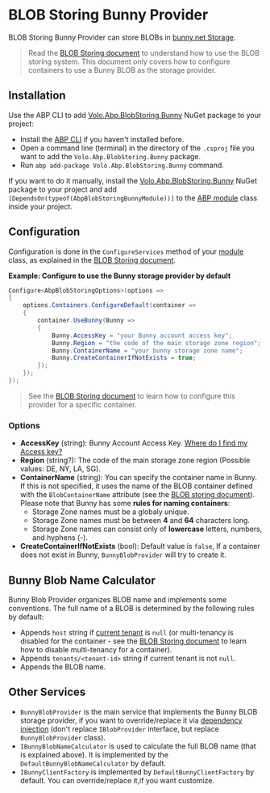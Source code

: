 # BLOB Storing Bunny Provider

BLOB Storing Bunny Provider can store BLOBs in [bunny.net Storage](https://bunny.net/storage/).

> Read the [BLOB Storing document](../blob-storing) to understand how to use the BLOB storing system. This document only covers how to configure containers to use a Bunny BLOB as the storage provider.

## Installation

Use the ABP CLI to add [Volo.Abp.BlobStoring.Bunny](https://www.nuget.org/packages/Volo.Abp.BlobStoring.Bunny) NuGet package to your project:

* Install the [ABP CLI](../../../cli) if you haven't installed before.
* Open a command line (terminal) in the directory of the `.csproj` file you want to add the `Volo.Abp.BlobStoring.Bunny` package.
* Run `abp add-package Volo.Abp.BlobStoring.Bunny` command.

If you want to do it manually, install the [Volo.Abp.BlobStoring.Bunny](https://www.nuget.org/packages/Volo.Abp.BlobStoring.Bunny) NuGet package to your project and add `[DependsOn(typeof(AbpBlobStoringBunnyModule))]` to the [ABP module](../../architecture/modularity/basics.md) class inside your project.

## Configuration

Configuration is done in the `ConfigureServices` method of your [module](../../architecture/modularity/basics.md) class, as explained in the [BLOB Storing document](../blob-storing).

**Example: Configure to use the Bunny storage provider by default**

````csharp
Configure<AbpBlobStoringOptions>(options =>
{
    options.Containers.ConfigureDefault(container =>
    {
        container.UseBunny(Bunny =>
        {
            Bunny.AccessKey = "your Bunny account access key";
            Bunny.Region = "the code of the main storage zone region";  // "de" is the default value
            Bunny.ContainerName = "your bunny storage zone name";
            Bunny.CreateContainerIfNotExists = true;
        });
    });
});

````

> See the [BLOB Storing document](../blob-storing) to learn how to configure this provider for a specific container.

### Options

* **AccessKey** (string): Bunny Account Access Key. [Where do I find my Access key?](https://support.bunny.net/hc/en-us/articles/360012168840-Where-do-I-find-my-API-key)
* **Region** (string?): The code of the main storage zone region (Possible values: DE, NY, LA, SG).
* **ContainerName** (string): You can specify the container name in Bunny. If this is not specified, it uses the name of the BLOB container defined with the `BlobContainerName` attribute (see the [BLOB storing document](../blob-storing)). Please note that Bunny has some **rules for naming containers**:
    * Storage Zone names must be a globaly unique.
    * Storage Zone names must be between **4** and **64** characters long.
    * Storage Zone names can consist only of **lowercase** letters, numbers, and hyphens (-).
* **CreateContainerIfNotExists** (bool): Default value is `false`, If a container does not exist in Bunny, `BunnyBlobProvider` will try to create it.

## Bunny Blob Name Calculator

Bunny Blob Provider organizes BLOB name and implements some conventions. The full name of a BLOB is determined by the following rules by default:

* Appends `host` string if [current tenant](../../architecture/multi-tenancy) is `null` (or multi-tenancy is disabled for the container - see the [BLOB Storing document](../blob-storing) to learn how to disable multi-tenancy for a container).
* Appends `tenants/<tenant-id>` string if current tenant is not `null`.
* Appends the BLOB name.

## Other Services

* `BunnyBlobProvider` is the main service that implements the Bunny BLOB storage provider, if you want to override/replace it via [dependency injection](../../fundamentals/dependency-injection.md) (don't replace `IBlobProvider` interface, but replace `BunnyBlobProvider` class).
* `IBunnyBlobNameCalculator` is used to calculate the full BLOB name (that is explained above). It is implemented by the `DefaultBunnyBlobNameCalculator` by default.
* `IBunnyClientFactory` is implemented by `DefaultBunnyClientFactory` by default. You can override/replace it,if you want customize.
